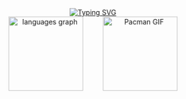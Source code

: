 <div align="center">
  <a href="https://git.io/typing-svg">
    <img src="https://readme-typing-svg.herokuapp.com?font=Fira+Code&weight=500&size=22&pause=1000&color=39C5BB&center=true&vCenter=true&random=false&width=524&lines=Welcome+to+my+profile!+🎐" alt="Typing SVG" />
  </a>
</div>

<div align="center">
  <img src="https://github-readme-stats.vercel.app/api/top-langs?username=BekkaMarks&locale=en&hide_title=false&layout=compact&card_width=320&langs_count=5&theme=algolia&hide_border=true&order=2" height="150" alt="languages graph" />
  &nbsp;&nbsp;&nbsp;&nbsp;&nbsp;&nbsp;&nbsp;&nbsp; 
  <img src="https://github.com/user-attachments/assets/9eb92791-762b-4a2f-bbce-3e2f1a70eb6c" height="150" alt="Pacman GIF" />
</div>
